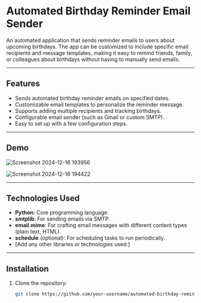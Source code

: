 # Automated Birthday Reminder Email Sender

An automated application that sends reminder emails to users about upcoming birthdays. The app can be customized to include specific email recipients and message templates, making it easy to remind friends, family, or colleagues about birthdays without having to manually send emails.

---

## Features

- Sends automated birthday reminder emails on specified dates.
- Customizable email templates to personalize the reminder message.
- Supports adding multiple recipients and tracking birthdays.
- Configurable email sender (such as Gmail or custom SMTP).
- Easy to set up with a few configuration steps.

---

## Demo

![Screenshot 2024-12-16 193956](https://github.com/user-attachments/assets/2863057e-e8e9-4f6d-b0f1-f0f76269917b)

![Screenshot 2024-12-16 194422](https://github.com/user-attachments/assets/3bc879f0-bac1-4f42-ae7f-498327677800)

---

## Technologies Used

- **Python**: Core programming language.
- **smtplib**: For sending emails via SMTP.
- **email.mime**: For crafting email messages with different content types (plain text, HTML).
- **schedule** (optional): For scheduling tasks to run periodically.
- [Add any other libraries or technologies used.]

---

## Installation

1. Clone the repository:
   ```bash
   git clone https://github.com/your-username/automated-birthday-reminder.git
